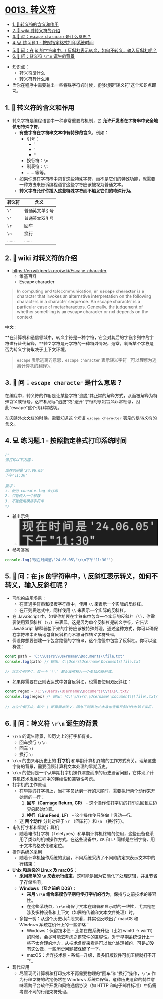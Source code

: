 # [0013. 转义符](https://github.com/Tdahuyou/javascript/tree/main/0013.%20%E8%BD%AC%E4%B9%89%E7%AC%A6)

<!-- region:toc -->
- [1. 📒 转义符的含义和作用](#1--转义符的含义和作用)
- [2. 🔗 wiki 对转义符的介绍](#2--wiki-对转义符的介绍)
- [3. 🤔 问：`escape character` 是什么意思？](#3--问escape-character-是什么意思)
- [4. 💻 练习题.1 - 按照指定格式打印系统时间](#4--练习题1---按照指定格式打印系统时间)
- [5. 🤔 问：在 js 的字符串中，\ 反斜杠表示转义，如何不转义，输入反斜杠呢？](#5--问在-js-的字符串中\-反斜杠表示转义如何不转义输入反斜杠呢)
- [6. 🤔 问：转义符 `\r\n` 诞生的背景](#6--问转义符-\r\n-诞生的背景)
<!-- endregion:toc -->
- 知识点：
  - 转义符是什么
  - 转义符有什么用
- 当你在程序中需要输出一些特殊字符的时候，能够想要“转义符”这个知识点即可。

## 1. 📒 转义符的含义和作用

- 转义字符是编程语言中一种非常重要的机制，它 **允许开发者在字符串中安全地使用特殊字符**。
  - **有些字符在字符串文本中有特殊的含义**，例如：
    - 引号：
      - **`**
      - `'`
      - `"`
    - 换行符：`\n`
    - 制表符：`\t`
    - …… 等等。
  - 如果你想在字符串中包含这些特殊字符，而不是它们的特殊功能，就需要一种方法来告诉编程语言这些字符应该被视为普通文本。
  - **转义字符允许你插入这些特殊字符而不触发它们的特殊行为。**

| 转义符 | 含义           |
| ------ | -------------- |
| `\'`   | 普通英文单引号 |
| `\"`   | 普通英文双引号 |
| `\r`   | 回车           |
| `\n`   | 换行           |
| ……     | ……             |

## 2. 🔗 wiki 对转义符的介绍

- https://en.wikipedia.org/wiki/Escape_character
  - 维基百科
  - Escape character

> In computing and telecommunication, an **escape character** is a character that invokes an alternative interpretation on the following characters in a character sequence. An escape character is a particular case of metacharacters. Generally, the judgement of whether something is an escape character or not depends on the context.

中文：

**在计算机和通信领域中，转义字符是一种字符，它会对其后的字符序列中的字符进行替代解释。**转义字符是元字符的一种特殊情况。通常，判断某个字符是否为转义字符取决于上下文环境。

> `escape` 表示逃离的意思，`escape character` 表示转义字符（可以理解为逃离计算机的翻译）。

## 3. 🤔 问：`escape character` 是什么意思？

在编程中，转义符的作用是让某些字符“逃脱”其正常的解释方式，从而被解释为特殊含义或符号。这种机制与“逃脱”或“避开”字符的原始含义非常相似，因此“escape”这个词非常贴切。

在阅读外文文档的时候，需要知道这个短语 `escape character` 表示的是转义符的含义。

## 4. 💻 练习题.1 - 按照指定格式打印系统时间

```javascript
/*
请打印以下内容：

现在时间是'24.06.05'
下午"11:30"

要求：
1. 使用 console.log 来打印
2. 只能传入一个参数
3. 不能使用模板字符串
*/
```

- 输出示例
  - ![](assets/2024-12-28-12-09-17.png)
- 参考答案

```javascript
console.log('现在时间是\'24.06.05\'\r\n下午"11:30"')
```

## 5. 🤔 问：在 js 的字符串中，\ 反斜杠表示转义，如何不转义，输入反斜杠呢？

- 可能的应用场景：
  - 在普通字符串和模板字符串中，使用 `\\` 来表示一个实际的反斜杠。
  - 在正则表达式中，同样使用 `\\` 来表示一个实际的反斜杠。
- 在 JavaScript 中，如果你想要在字符串中包含一个实际的反斜杠（`\`），你需要使用双反斜杠（`\\`）来表示。这是因为单个反斜杠是转义字符，它告诉 JavaScript 解释器接下来的字符应该被特殊处理。通过这种方式，你可以确保在字符串中正确地包含反斜杠而不被当作转义字符处理。
- 假设你想要创建一个包含路径的字符串，这个路径中包含了反斜杠。你可以这样做：

```javascript
const path = 'C:\\Users\\Username\\Documents\\file.txt'
console.log(path) // 输出: C:\Users\Username\Documents\file.txt

// 在这个例子中，每一个 `\\` 都会被解释为一个单独的反斜杠。
```

- 如果你需要在正则表达式中包含反斜杠，也需要使用双反斜杠：

```javascript
const regex = /C:\\Users\\Username\\Documents\\file\.txt/
console.log(regex) // 输出: /C:\\Users\\Username\\Documents\\file\.txt/

// 在这个例子中，每个 \ 都需要被转义，因为正则表达式本身也使用反斜杠作为转义字符。
```

## 6. 🤔 问：转义符 `\r\n` 诞生的背景

- `\r\n` 的诞生背景，和历史上的打字机有关。
  - 回车换行 `\r\n`
  - 回车 `\r`
  - 换行 `\n`
- `\r\n` 的由来与历史上的 **打字机** 和早期计算机终端的工作方式有关。理解这些字符的背景，需要回顾计算机文本处理的早期历史。
- `\r\n` 的使用是一个从早期打字机操作演变而来的历史遗留问题，它体现了计算机技术发展过程中的连续性和兼容性考虑。
- 打字机的工作原理
  - 在早期的打字机上，当打字员达到一行的末尾时，需要执行两个动作来开始新的一行：
    1. **回车（Carriage Return, CR）** - 这个操作使打字机的打印头回到左边界的起始位置。
    2. **换行（Line Feed, LF）** - 这个操作使纸张向上滚动一行。
  - 这 **两个动作** 分别对应于 `\r` （回车符）和 `\n` （换行符）。
- 电传打字机和早期计算机
  - 随着电传打字机（Teletypes）和早期计算机终端的使用，这些设备也采用了类似的机械操作方式。在这些设备中，`CR` 和 `LF` 同样是控制字符，用于文本的格式化和定位。
- 操作系统的采用
  - 随着计算机操作系统的发展，不同系统采纳了不同的约定来表示文本中的行结束：
- **Unix 和后来的 Linux 及 macOS**：
  - **采用简单的 `\n` 来表示行结束**，这可能是因为它简化了处理逻辑，并且节省了存储空间。
  - **Windows（及之前的 DOS）**：
    - **采用 `\r\n` 组合来模仿早期电传打字机的行为**，保持与之前技术的兼容性。
    - 在这些系统中，`\r\n` 确保了文本在编辑和显示时的一致性，尤其是在涉及多种设备和上下文（如网络传输和文本文件处理）时。
  - 多提一嘴：从这个历史小片段来看，其实也反映出了 macOS 和 Windows 系统在设计上的一些策略：
    - Windows：保留技术债 - 比如在做系统升级（比如 win10 -> win11）的时候，会尽可能去考虑之前软件的兼容性。对于早期系统设计上一些不太合理的地方，从技术角度来看是可以优化处理掉的，可是却没有这么做，一些历史问题被保留了一下。
    - macOS：舍弃技术债 - 系统一升级，很多旧版软件可能压根就打不开了。
- 现代应用
  - 尽管现代计算机和打印技术不再需要物理的“回车”和“换行”操作，`\r\n` 作为行结束符的约定仍然在 Windows 系统中保留。这种历史遗留的特性意味着跨平台软件开发和网络通信协议（如 HTTP 和电子邮件标准）中仍需考虑不同的行结束符处理。
